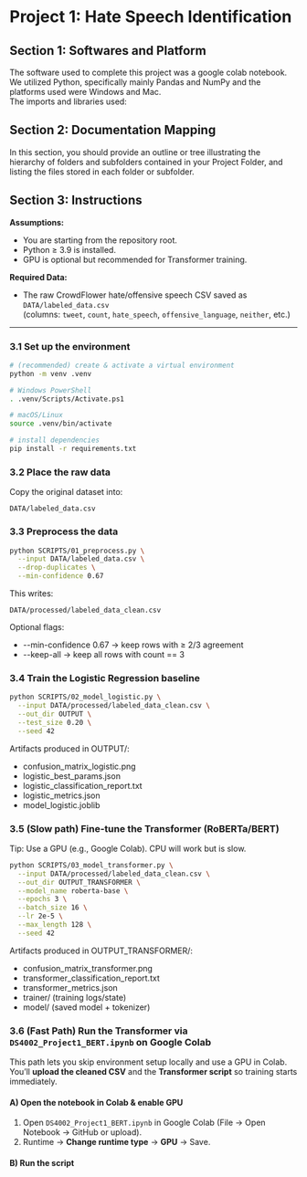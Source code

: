 # Project 1: Hate Speech Identification 

## Section 1: Softwares and Platform 
The software used to complete this project was a google colab notebook. We utilized Python, specifically mainly Pandas and NumPy and the platforms used were Windows and Mac.  
The imports and libraries used:


## Section 2: Documentation Mapping 
In this section, you should provide an outline or tree illustrating the hierarchy of folders and subfolders contained in your Project Folder, and listing the files stored in each folder or subfolder.

## Section 3: Instructions 

**Assumptions:**  
- You are starting from the repository root.  
- Python ≥ 3.9 is installed.  
- GPU is optional but recommended for Transformer training.  

**Required Data:**  
- The raw CrowdFlower hate/offensive speech CSV saved as `DATA/labeled_data.csv`  
  (columns: `tweet`, `count`, `hate_speech`, `offensive_language`, `neither`, etc.)

---

### 3.1 Set up the environment
```bash
# (recommended) create & activate a virtual environment
python -m venv .venv

# Windows PowerShell
. .venv/Scripts/Activate.ps1

# macOS/Linux
source .venv/bin/activate

# install dependencies
pip install -r requirements.txt
```

### 3.2 Place the raw data
Copy the original dataset into:
```
DATA/labeled_data.csv
```

### 3.3 Preprocess the data
```bash
python SCRIPTS/01_preprocess.py \
  --input DATA/labeled_data.csv \
  --drop-duplicates \
  --min-confidence 0.67
```
This writes:
```
DATA/processed/labeled_data_clean.csv
```
Optional flags:
* --min-confidence 0.67 → keep rows with ≥ 2/3 agreement
* --keep-all → keep all rows with count == 3

### 3.4 Train the Logistic Regression baseline
```bash
python SCRIPTS/02_model_logistic.py \
  --input DATA/processed/labeled_data_clean.csv \
  --out_dir OUTPUT \
  --test_size 0.20 \
  --seed 42
```

Artifacts produced in OUTPUT/:
* confusion_matrix_logistic.png
* logistic_best_params.json
* logistic_classification_report.txt
* logistic_metrics.json
* model_logistic.joblib

### 3.5 (Slow path) Fine-tune the Transformer (RoBERTa/BERT)
Tip: Use a GPU (e.g., Google Colab). CPU will work but is slow.

```bash
python SCRIPTS/03_model_transformer.py \
  --input DATA/processed/labeled_data_clean.csv \
  --out_dir OUTPUT_TRANSFORMER \
  --model_name roberta-base \
  --epochs 3 \
  --batch_size 16 \
  --lr 2e-5 \
  --max_length 128 \
  --seed 42
```

Artifacts produced in OUTPUT_TRANSFORMER/:
* confusion_matrix_transformer.png
* transformer_classification_report.txt
* transformer_metrics.json
* trainer/ (training logs/state)
* model/ (saved model + tokenizer)

### 3.6 (Fast Path) Run the Transformer via `DS4002_Project1_BERT.ipynb` on Google Colab

This path lets you skip environment setup locally and use a GPU in Colab. You’ll **upload the cleaned CSV** and the **Transformer script** so training starts immediately.

#### A) Open the notebook in Colab & enable GPU
1. Open `DS4002_Project1_BERT.ipynb` in Google Colab (File → Open Notebook → GitHub or upload).
2. Runtime → **Change runtime type** → **GPU** → Save.

#### B) Run the script
